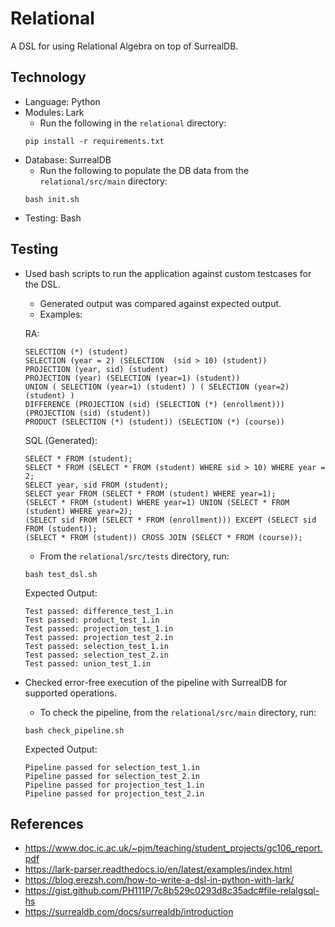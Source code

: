 # Relational
A DSL for using Relational Algebra on top of SurrealDB.

## Technology
- Language: Python
- Modules: Lark
    - Run the following in the `relational` directory:
    ```
    pip install -r requirements.txt
    ```
- Database: SurrealDB
    - Run the following to populate the DB data from the `relational/src/main` directory:
    ```
    bash init.sh
    ```
- Testing: Bash

## Testing
- Used bash scripts to run the application against custom testcases for the DSL.
    - Generated output was compared against expected output.
    - Examples:  
    
    RA:
    ```
    SELECTION (*) (student)
    SELECTION (year = 2) (SELECTION  (sid > 10) (student))
    PROJECTION (year, sid) (student)
    PROJECTION (year) (SELECTION (year=1) (student))
    UNION ( SELECTION (year=1) (student) ) ( SELECTION (year=2) (student) )
    DIFFERENCE (PROJECTION (sid) (SELECTION (*) (enrollment))) (PROJECTION (sid) (student))
    PRODUCT (SELECTION (*) (student)) (SELECTION (*) (course))
    ```

    SQL (Generated):
    ```
    SELECT * FROM (student);
    SELECT * FROM (SELECT * FROM (student) WHERE sid > 10) WHERE year = 2;
    SELECT year, sid FROM (student);
    SELECT year FROM (SELECT * FROM (student) WHERE year=1);
    (SELECT * FROM (student) WHERE year=1) UNION (SELECT * FROM (student) WHERE year=2);
    (SELECT sid FROM (SELECT * FROM (enrollment))) EXCEPT (SELECT sid FROM (student));
    (SELECT * FROM (student)) CROSS JOIN (SELECT * FROM (course));
    ```
    - From the `relational/src/tests` directory, run:
    ```
    bash test_dsl.sh
    ```
    Expected Output:
    ```
    Test passed: difference_test_1.in
    Test passed: product_test_1.in
    Test passed: projection_test_1.in
    Test passed: projection_test_2.in
    Test passed: selection_test_1.in
    Test passed: selection_test_2.in
    Test passed: union_test_1.in
    ```
- Checked error-free execution of the pipeline with SurrealDB for supported operations.
    - To check the pipeline, from the `relational/src/main` directory, run:
    ```
    bash check_pipeline.sh
    ```
    Expected Output:
    ```
    Pipeline passed for selection_test_1.in
    Pipeline passed for selection_test_2.in
    Pipeline passed for projection_test_1.in
    Pipeline passed for projection_test_2.in
    ```

## References
- https://www.doc.ic.ac.uk/~pjm/teaching/student_projects/gc106_report.pdf
- https://lark-parser.readthedocs.io/en/latest/examples/index.html
- https://blog.erezsh.com/how-to-write-a-dsl-in-python-with-lark/
- https://gist.github.com/PH111P/7c8b529c0293d8c35adc#file-relalgsql-hs
- https://surrealdb.com/docs/surrealdb/introduction